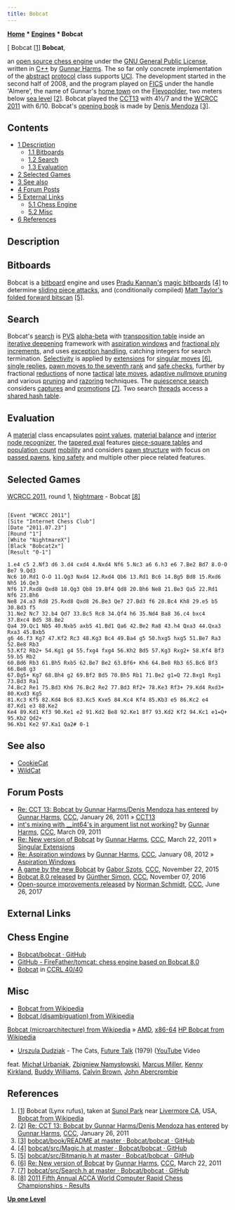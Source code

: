 ```yaml
---
title: Bobcat
---
```

**[Home](Home "Home") * [Engines](Engines "Engines") * Bobcat**

\[ Bobcat <a id="cite-note-1" href="#cite-ref-1">[1]</a>
**Bobcat**,

an [open source chess engine](Category:Open_Source "Category:Open Source") under the [GNU General Public License](Free_Software_Foundation#GPL "Free Software Foundation"), written in [C++](Cpp "Cpp") by [Gunnar Harms](Gunnar_Harms "Gunnar Harms"). The so far only concrete implementation of the [abstract](Cpp#AbstractClass "Cpp") [protocol](Protocols "Protocols") class supports [UCI](UCI "UCI"). The development started in the second half of 2008, and the program played on [FICS](index.php?title=Free_Internet_Chess_Server&action=edit&redlink=1 "Free Internet Chess Server (page does not exist)") under the handle 'Almere', the name of Gunnar's [home town](https://en.wikipedia.org/wiki/Almere) on the [Flevopolder](https://en.wikipedia.org/wiki/Flevopolder), two meters below [sea level](https://en.wikipedia.org/wiki/Sea_level) <a id="cite-note-2" href="#cite-ref-2">[2]</a>. Bobcat played the [CCT13](CCT13 "CCT13") with 4½/7 and the [WCRCC 2011](WCRCC_2011 "WCRCC 2011") with 6/10. Bobcat's [opening book](Opening_Book "Opening Book") is made by [Denis Mendoza](Denis_Mendoza "Denis Mendoza") <a id="cite-note-3" href="#cite-ref-3">[3]</a>.

## Contents

- [1 Description](#description)
  - [1.1 Bitboards](#bitboards)
  - [1.2 Search](#search)
  - [1.3 Evaluation](#evaluation)
- [2 Selected Games](#selected-games)
- [3 See also](#see-also)
- [4 Forum Posts](#forum-posts)
- [5 External Links](#external-links)
  - [5.1 Chess Engine](#chess-engine)
  - [5.2 Misc](#misc)
- [6 References](#references)

## Description

## Bitboards

Bobcat is a [bitboard](Bitboards "Bitboards") engine and uses [Pradu Kannan's](Pradu_Kannan "Pradu Kannan") [magic bitboards](Magic_Bitboards "Magic Bitboards") <a id="cite-note-4" href="#cite-ref-4">[4]</a> to determine [sliding piece attacks](Sliding_Piece_Attacks "Sliding Piece Attacks"), and (conditionally compiled) [Matt Taylor's](Matt_Taylor "Matt Taylor") [folded forward bitscan](BitScan#MattTaylorsFoldingtrick "BitScan") <a id="cite-note-5" href="#cite-ref-5">[5]</a>.

## Search

Bobcat's [search](Search "Search") is [PVS](Principal_Variation_Search "Principal Variation Search") [alpha-beta](Alpha-Beta "Alpha-Beta") with [transposition table](Transposition_Table "Transposition Table") inside an [iterative deepening](Iterative_Deepening "Iterative Deepening") framework with [aspiration windows](Aspiration_Windows "Aspiration Windows") and [fractional ply increments](Depth#FractionalPlies "Depth"), and uses [exception handling](Cpp#ExceptionHandling "Cpp"), catching integers for search termination. [Selectivity](Selectivity "Selectivity") is applied by [extensions](Extensions "Extensions") for [singular moves](Singular_Extensions "Singular Extensions") <a id="cite-note-6" href="#cite-ref-6">[6]</a>, [single replies](One_Reply_Extensions "One Reply Extensions"), [pawn moves to the seventh rank](Passed_Pawn_Extensions "Passed Pawn Extensions") and [safe checks](Check_Extensions "Check Extensions"), further by fractional [reductions](Reductions "Reductions") of none [tactical](Tactical_Moves "Tactical Moves") [late moves](Late_Move_Reductions "Late Move Reductions"), [adaptive nullmove pruning](Null_Move_Pruning#AdaptiveNullMovePruning "Null Move Pruning") and various [pruning](Pruning "Pruning") and [razoring](Razoring "Razoring") techniques. The [quiescence search](Quiescence_Search "Quiescence Search") considers [captures](Captures "Captures") and [promotions](Promotions "Promotions") <a id="cite-note-7" href="#cite-ref-7">[7]</a>. Two search [threads](Thread "Thread") access a [shared hash table](Shared_Hash_Table "Shared Hash Table").

## Evaluation

A [material](Material "Material") class encapsulates [point values](Point_Value "Point Value"), [material balance](Material#Balance "Material") and [interior node recognizer](Interior_Node_Recognizer "Interior Node Recognizer"), the [tapered eval](Tapered_Eval "Tapered Eval") features [piece-square tables](Piece-Square_Tables "Piece-Square Tables") and [population count](Population_Count "Population Count") [mobility](Mobility "Mobility") and considers [pawn structure](Pawn_Structure "Pawn Structure") with focus on [passed pawns](Passed_Pawn "Passed Pawn"), [king safety](King_Safety "King Safety") and multiple other piece related features.

## Selected Games

[WCRCC 2011](WCRCC_2011 "WCRCC 2011"), round 1, [Nightmare](Nightmare_NL "Nightmare NL") - Bobcat <a id="cite-note-8" href="#cite-ref-8">[8]</a>

```

[Event "WCRCC 2011"]
[Site "Internet Chess Club"]
[Date "2011.07.23"]
[Round "1"]
[White "NightmareX"]
[Black "Bobcat2x"]
[Result "0-1"]

1.e4 c5 2.Nf3 d6 3.d4 cxd4 4.Nxd4 Nf6 5.Nc3 a6 6.h3 e6 7.Be2 Bd7 8.O-O Be7 9.Qd3 
Nc6 10.Rd1 O-O 11.Qg3 Nxd4 12.Rxd4 Qb6 13.Rd1 Bc6 14.Bg5 Bd8 15.Rxd6 Nh5 16.Qe3 
Nf6 17.Rxd8 Qxd8 18.Qg3 Qb8 19.Bf4 Qd8 20.Bh6 Ne8 21.Be3 Qa5 22.Rd1 Nf6 23.Bh6 
Ne8 24.a3 Rd8 25.Rxd8 Qxd8 26.Be3 Qe7 27.Bd3 f6 28.Bc4 Kh8 29.e5 b5 30.Bd3 f5 
31.Ne2 Nc7 32.b4 Qd7 33.Bc5 Rc8 34.Qf4 h6 35.Nd4 Ba8 36.c4 bxc4 37.Bxc4 Bd5 38.Be2 
Qa4 39.Qc1 Nb5 40.Nxb5 axb5 41.Bd1 Qa6 42.Be2 Ra8 43.h4 Qxa3 44.Qxa3 Rxa3 45.Bxb5 
g6 46.f3 Kg7 47.Kf2 Rc3 48.Kg3 Bc4 49.Ba4 g5 50.hxg5 hxg5 51.Be7 Ra3 52.Be8 Rb3 
53.Kf2 Rb2+ 54.Kg1 g4 55.fxg4 fxg4 56.Kh2 Bd5 57.Kg3 Rxg2+ 58.Kf4 Bf3 59.b5 Rb2 
60.Bd6 Rb3 61.Bh5 Rxb5 62.Be7 Be2 63.Bf6+ Kh6 64.Be8 Rb3 65.Bc6 Bf3 66.Be8 g3 
67.Bg5+ Kg7 68.Bh4 g2 69.Bf2 Bd5 70.Bh5 Rb1 71.Be2 g1=Q 72.Bxg1 Rxg1 73.Bd3 Ra1 
74.Bc2 Re1 75.Bd3 Kh6 76.Bc2 Re2 77.Bd3 Rf2+ 78.Ke3 Rf3+ 79.Kd4 Rxd3+ 80.Kxd3 Kg5 
81.Kc3 Kf5 82.Kd4 Bc6 83.Kc5 Kxe5 84.Kc4 Kf4 85.Kb3 e5 86.Kc2 e4 87.Kd1 e3 88.Ke2 
Ke4 89.Kd1 Kf3 90.Ke1 e2 91.Kd2 Be8 92.Ke1 Bf7 93.Kd2 Kf2 94.Kc1 e1=Q+ 95.Kb2 Qd2+ 
96.Kb1 Ke2 97.Ka1 Qa2# 0-1

```

## See also

- [CookieCat](CookieCat "CookieCat")
- [WildCat](WildCat "WildCat")

## Forum Posts

- [Re: CCT 13: Bobcat by Gunnar Harms/Denis Mendoza has entered](http://www.talkchess.com/forum/viewtopic.php?topic_view=threads&p=390644&t=37795) by [Gunnar Harms](Gunnar_Harms "Gunnar Harms"), [CCC](CCC "CCC"), January 26, 2011 » [CCT13](CCT13 "CCT13")
- [int's mixing with \_\_int64's in argument list not working?](http://www.talkchess.com/forum/viewtopic.php?p=398302) by [Gunnar Harms](Gunnar_Harms "Gunnar Harms"), [CCC](CCC "CCC"), March 09, 2011
- [Re: New version of Bobcat](http://www.talkchess.com/forum/viewtopic.php?p=400408#400408) by [Gunnar Harms](Gunnar_Harms "Gunnar Harms"), [CCC](CCC "CCC"), March 22, 2011 » [Singular Extensions](Singular_Extensions "Singular Extensions")
- [Re: Aspiration windows](http://www.talkchess.com/forum/viewtopic.php?start=0&t=41870&start=3) by [Gunnar Harms](Gunnar_Harms "Gunnar Harms"), [CCC](CCC "CCC"), January 08, 2012 » [Aspiration Windows](Aspiration_Windows "Aspiration Windows")
- [A game by the new Bobcat](http://www.talkchess.com/forum/viewtopic.php?t=58324) by [Gabor Szots](Gabor_Szots "Gabor Szots"), [CCC](CCC "CCC"), November 22, 2015
- [Bobcat 8.0 released](http://www.talkchess.com/forum/viewtopic.php?t=62005) by [Günther Simon](G%C3%BCnther_Simon "Günther Simon"), [CCC](CCC "CCC"), November 07, 2016
- [Open-source improvements released](http://www.talkchess.com/forum/viewtopic.php?t=64418) by [Norman Schmidt](Norman_Schmidt "Norman Schmidt"), [CCC](CCC "CCC"), June 26, 2017

## External Links

## Chess Engine

- [Bobcat/bobcat · GitHub](https://github.com/Bobcat/bobcat)
- [GitHub - FireFather/tomcat: chess engine based on Bobcat 8.0](https://github.com/FireFather/tomcat)
- [Bobcat](http://www.computerchess.org.uk/ccrl/4040/cgi/compare_engines.cgi?family=Bobcat&print=Rating+list&print=Results+table&print=LOS+table&print=Ponder+hit+table&print=Eval+difference+table&print=Comopp+gamenum+table&print=Overlap+table&print=Score+with+common+opponents) in [CCRL 40/40](CCRL "CCRL")

## Misc

- [Bobcat from Wikipedia](https://en.wikipedia.org/wiki/Bobcat)
- [Bobcat (disambiguation) from Wikipedia](https://en.wikipedia.org/wiki/Bobcat_%28disambiguation%29)

[Bobcat (microarchitecture) from Wikipedia](https://en.wikipedia.org/wiki/Bobcat_%28microarchitecture%29) » [AMD](AMD "AMD"), [x86-64](X86-64 "X86-64")
[HP Bobcat from Wikipedia](https://en.wikipedia.org/wiki/HP_Bobcat)

- [Urszula Dudziak](Category:Urszula_Dudziak "Category:Urszula Dudziak") - The Cats, [Future Talk](https://rateyourmusic.com/release/album/urszula-dudziak/future-talk/) (1979) ([YouTube](https://en.wikipedia.org/wiki/YouTube) Video

feat. [Michał Urbaniak](Category:Michal_Urbaniak "Category:Michal Urbaniak"), [Zbigniew Namysłowski](https://en.wikipedia.org/wiki/Zbigniew_Namys%C5%82owski), [Marcus Miller](Category:Marcus_Miller "Category:Marcus Miller"), [Kenny Kirkland](https://en.wikipedia.org/wiki/Kenny_Kirkland), [Buddy Williams](<https://en.wikipedia.org/wiki/Buddy_Williams_(jazz_drummer)>), [Calvin Brown](http://calrob-brown.50megs.com/link1.htm), [John Abercrombie](Category:John_Abercrombie "Category:John Abercrombie")

## References

1. <a id="cite-ref-1" href="#cite-note-1">[1]</a> Bobcat (Lynx rufus), taken at [Sunol Park](https://en.wikipedia.org/wiki/Sunol_Regional_Wilderness) near [Livermore CA](https://en.wikipedia.org/wiki/Livermore,_California), USA, [Bobcat from Wikipedia](https://en.wikipedia.org/wiki/Bobcat)
1. <a id="cite-ref-2" href="#cite-note-2">[2]</a> [Re: CCT 13: Bobcat by Gunnar Harms/Denis Mendoza has entered](http://www.talkchess.com/forum/viewtopic.php?topic_view=threads&p=390644&t=37795) by [Gunnar Harms](Gunnar_Harms "Gunnar Harms"), [CCC](CCC "CCC"), January 26, 2011
1. <a id="cite-ref-3" href="#cite-note-3">[3]</a> [bobcat/book/README at master · Bobcat/bobcat · GitHub](https://github.com/Bobcat/bobcat/blob/master/book/README)
1. <a id="cite-ref-4" href="#cite-note-4">[4]</a> [bobcat/src/Magic.h at master · Bobcat/bobcat · GitHub](https://github.com/Bobcat/bobcat/blob/master/src/Magic.h)
1. <a id="cite-ref-5" href="#cite-note-5">[5]</a> [bobcat/src/Bitmanip.h at master · Bobcat/bobcat · GitHub](https://github.com/Bobcat/bobcat/blob/master/src/Bitmanip.h)
1. <a id="cite-ref-6" href="#cite-note-6">[6]</a> [Re: New version of Bobcat](http://www.talkchess.com/forum/viewtopic.php?p=400408#400408) by [Gunnar Harms](Gunnar_Harms "Gunnar Harms"), [CCC](CCC "CCC"), March 22, 2011
1. <a id="cite-ref-7" href="#cite-note-7">[7]</a> [bobcat/src/Search.h at master · Bobcat/bobcat · GitHub](https://github.com/Bobcat/bobcat/blob/master/src/Search.h)
1. <a id="cite-ref-8" href="#cite-note-8">[8]</a> [2011 Fifth Annual ACCA World Computer Rapid Chess Championships - Results](http://compchess.org/ACCAWCRCC/2011ACCAWCRCC/WCRCCResults.html)

**[Up one Level](Engines "Engines")**


